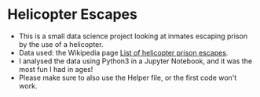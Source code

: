# Helicopter Escapes

* This is a small data science project looking at inmates escaping prison by the use of a helicopter.
* Data used: the Wikipedia page [List of helicopter prison escapes](https://en.wikipedia.org/wiki/List_of_helicopter_prison_escapes).
* I analysed the data using Python3 in a Jupyter Notebook, and it was the most fun I had in ages! 
* Please make sure to also use the Helper file, or the first code won't work.
